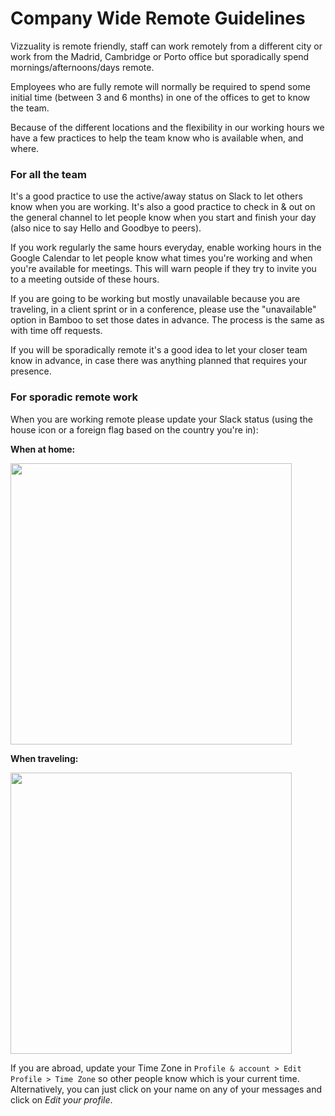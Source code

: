 # Company Wide Remote Guidelines

Vizzuality is remote friendly, staff can work remotely from a different city or work from the Madrid, Cambridge or Porto office but sporadically spend mornings/afternoons/days remote. 

Employees who are fully remote will normally be required to spend some initial time (between 3 and 6 months) in one of the offices to get to know the team.

Because of the different locations and the flexibility in our working hours we have a few practices to help the team know who is available when, and where.

### For all the team

It's a good practice to use the active/away status on Slack to let others know when you are working. It's also a good practice to check in & out on the general channel to let people know when you start and finish your day (also nice to say Hello and Goodbye to peers).

If you work regularly the same hours everyday, enable working hours in the Google Calendar to let people know what times you're working and when you're available for meetings. This will warn people if they try to invite you to a meeting outside of these hours.

If you are going to be working but mostly unavailable because you are traveling, in a client sprint or in a conference, please use the "unavailable" option in Bamboo to set those dates in advance. The process is the same as with time off requests.

If you will be sporadically remote it's a good idea to let your closer team know in advance, in case there was anything planned that requires your presence.

### For sporadic remote work

When you are working remote please update your Slack status (using the house icon or a foreign flag based on the country you're in):

**When at home:**

<img src="images/remote_screenshot_1.png" width="450">

**When traveling:**

<img src="images/remote_screenshot_2.png" width="450">


If you are abroad, update your Time Zone in `Profile & account > Edit Profile > Time Zone` so other people know which is your current time. Alternatively, you can just click on your name on any of your messages and click on _Edit your profile_.
